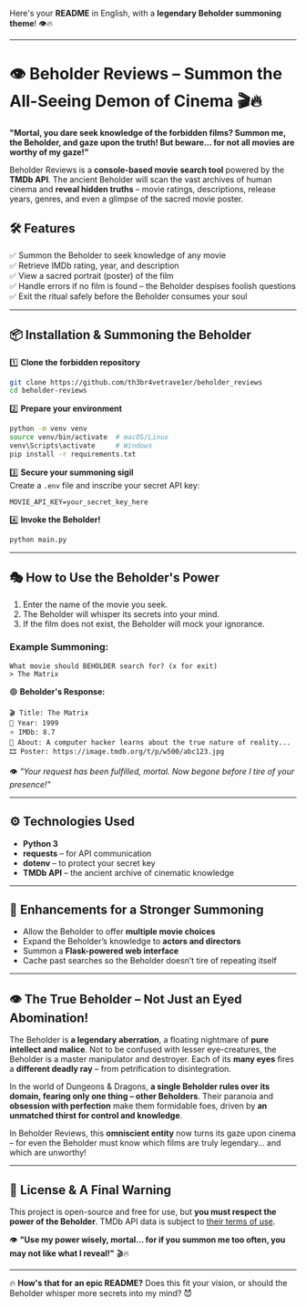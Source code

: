 Here's your **README** in English, with a **legendary Beholder summoning theme**! 👁️🔥  

---

# **👁️ Beholder Reviews – Summon the All-Seeing Demon of Cinema 🎬🔥**  

**"Mortal, you dare seek knowledge of the forbidden films? Summon me, the Beholder, and gaze upon the truth! But beware… for not all movies are worthy of my gaze!"**  

Beholder Reviews is a **console-based movie search tool** powered by the **TMDb API**. The ancient Beholder will scan the vast archives of human cinema and **reveal hidden truths** – movie ratings, descriptions, release years, genres, and even a glimpse of the sacred movie poster.  

## **🛠 Features**  
✅ Summon the Beholder to seek knowledge of any movie  
✅ Retrieve IMDb rating, year, and description  
✅ View a sacred portrait (poster) of the film  
✅ Handle errors if no film is found – the Beholder despises foolish questions  
✅ Exit the ritual safely before the Beholder consumes your soul  

---

## **📦 Installation & Summoning the Beholder**  

1️⃣ **Clone the forbidden repository**  
```bash
git clone https://github.com/th3br4vetrave1er/beholder_reviews
cd beholder-reviews
```

2️⃣ **Prepare your environment**  
```bash
python -m venv venv
source venv/bin/activate  # macOS/Linux
venv\Scripts\activate     # Windows
pip install -r requirements.txt
```

3️⃣ **Secure your summoning sigil**  
Create a `.env` file and inscribe your secret API key:  
```
MOVIE_API_KEY=your_secret_key_here
```

4️⃣ **Invoke the Beholder!**  
```bash
python main.py
```

---

## **🎭 How to Use the Beholder's Power**  
1. Enter the name of the movie you seek.  
2. The Beholder will whisper its secrets into your mind.  
3. If the film does not exist, the Beholder will mock your ignorance.  

### **Example Summoning:**  
```
What movie should BEHOLDER search for? (x for exit)  
> The Matrix  
```
🟢 **Beholder's Response:**  
```
🎬 Title: The Matrix  
📅 Year: 1999  
⭐ IMDb: 8.7  
📝 About: A computer hacker learns about the true nature of reality...  
🎞️ Poster: https://image.tmdb.org/t/p/w500/abc123.jpg  
```
👁️ _"Your request has been fulfilled, mortal. Now begone before I tire of your presence!"_  

---

## **⚙️ Technologies Used**  
- **Python 3**  
- **requests** – for API communication  
- **dotenv** – to protect your secret key  
- **TMDb API** – the ancient archive of cinematic knowledge  

---

## **🔮 Enhancements for a Stronger Summoning**  
- Allow the Beholder to offer **multiple movie choices**  
- Expand the Beholder’s knowledge to **actors and directors**  
- Summon a **Flask-powered web interface**  
- Cache past searches so the Beholder doesn’t tire of repeating itself  

---

## **👁️ The True Beholder – Not Just an Eyed Abomination!**  
The Beholder is **a legendary aberration**, a floating nightmare of **pure intellect and malice**. Not to be confused with lesser eye-creatures, the Beholder is a master manipulator and destroyer. Each of its **many eyes** fires a **different deadly ray** – from petrification to disintegration.   

In the world of Dungeons & Dragons, **a single Beholder rules over its domain, fearing only one thing – other Beholders**. Their paranoia and **obsession with perfection** make them formidable foes, driven by **an unmatched thirst for control and knowledge**.  

In Beholder Reviews, this **omniscient entity** now turns its gaze upon cinema – for even the Beholder must know which films are truly legendary… and which are unworthy!  

---

## **📝 License & A Final Warning**  
This project is open-source and free for use, but **you must respect the power of the Beholder**. TMDb API data is subject to [their terms of use](https://www.themoviedb.org/documentation/api/terms-of-use).  

👁️ **"Use my power wisely, mortal… for if you summon me too often, you may not like what I reveal!"** 🎬🔥  

---

🔥 **How's that for an epic README?** Does this fit your vision, or should the Beholder whisper more secrets into my mind? 😈
